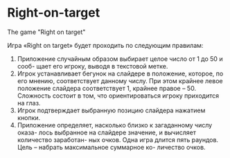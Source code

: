 # Right-on-target
The game "Right on target"

Игра «Right on target» будет проходить по следующим правилам:
1. Приложение случайным образом выбирает целое число от 1 до 50 и сооб- щает его игроку, выводя в текстовой метке.
2. Игрок устанавливает бегунок на слайдере в положение, которое, по его мнению, соответствует данному числу. При этом крайнее левое положение слайдера соответствует 1, крайнее правое – 50. Сложность состоит в том, что ориентироваться игроку приходится на глаз.
3. Игрок подтверждает выбранную позицию слайдера нажатием кнопки.
4. Приложение определяет, насколько близко к загаданному числу оказа- лось выбранное на слайдере значение, и вычисляет количество заработан- ных очков.
Одна игра длится пять раундов. Цель – набрать максимальное суммарное ко- личество очков.
